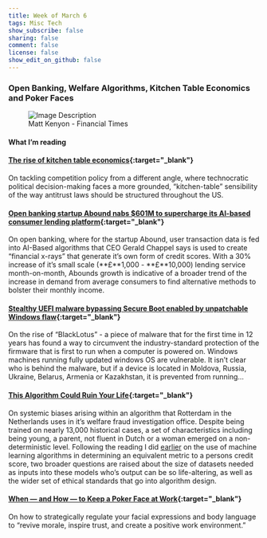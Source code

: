 ```yaml
---
title: Week of March 6
tags: Misc Tech
show_subscribe: false
sharing: false
comment: false
license: false
show_edit_on_github: false
---
```


### Open Banking, Welfare Algorithms, Kitchen Table Economics and Poker Faces

<!--more-->

<figure class="post-figure">
  <img src="/assets/img/kitchen-table-economics.jpeg" alt="Image Description" class="GCB-img">
  <figcaption>Matt Kenyon - Financial Times</figcaption>
</figure>

#### **What I’m reading**

#### [The rise of kitchen table economics](https://www.ft.com/content/e53e4b14-4653-4b6e-a72f-d50f75e97cb7){:target="_blank"} 

On tackling competition policy from a different angle, where technocratic political decision-making faces a more grounded, “kitchen-table” sensibility of the way antitrust laws should be structured throughout the US. 

#### [Open banking startup Abound nabs $601M to supercharge its AI-based consumer lending platform](https://techcrunch.com/2023/03/06/open-banking-loans-platform-abound-nabs-601m-to-supercharge-its-consumer-lending-business/){:target="_blank"} 

On open banking, where for the startup Abound, user transaction data is fed into AI-Based algorithms that CEO Gerald Chappel says is used to create “financial x-rays” that generate it’s own form of credit scores. With a 30% increase of it’s small scale (**£**1,000 - **£**10,000) lending service month-on-month, Abounds growth is indicative of a broader trend of the increase in demand from average consumers to find alternative methods to bolster their monthly income.

#### [Stealthy UEFI malware bypassing Secure Boot enabled by unpatchable Windows flaw](https://arstechnica.com/information-technology/2023/03/unkillable-uefi-malware-bypassing-secure-boot-enabled-by-unpatchable-windows-flaw/){:target="_blank"} 

On the rise of “BlackLotus” - a piece of malware that for the first time in 12 years has found a way to circumvent the industry-standard protection of the firmware that is first to run when a computer is powered on. Windows machines running fully updated windows OS are vulnerable. It isn’t clear who is behind the malware, but if a device is located in Moldova, Russia, Ukraine, Belarus, Armenia or Kazakhstan, it is prevented from running…

#### [This Algorithm Could Ruin Your Life](https://www.wired.com/story/welfare-algorithms-discrimination/){:target="_blank"} 

On systemic biases arising within an algorithm that Rotterdam in the Netherlands uses in it’s welfare fraud investigation office. Despite being trained on nearly 13,000 historical cases, a set of characteristics including being young, a parent, not fluent in Dutch or a woman emerged on a non-deterministic level. Following the reading I did [earlier](https://techcrunch.com/2023/03/06/open-banking-loans-platform-abound-nabs-601m-to-supercharge-its-consumer-lending-business/) on the use of machine learning algorithms in determining an equivalent metric to a persons credit score, two broader questions are raised about the size of datasets needed as inputs into these models who’s output can be so life-altering, as well as the wider set of ethical standards that go into algorithm design.

#### [When — and How — to Keep a Poker Face at Work](https://hbr.org/2023/03/when-and-how-to-keep-a-poker-face-at-work){:target="_blank"} 

On how to strategically regulate your facial expressions and body language to “revive morale, inspire trust, and create a positive work environment.”
